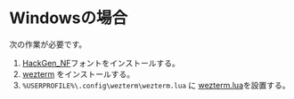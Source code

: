 # Windowsの場合

次の作業が必要です。

1. [HackGen_NF](https://github.com/yuru7/HackGen/releases)フォントをインストールする。
2. [wezterm](https://wezterm.org/install/windows.html#installing-on-windows) をインストールする。
3. `%USERPROFILE%\.config\wezterm\wezterm.lua` に [wezterm.lua](wezterm.lua)を設置する。

